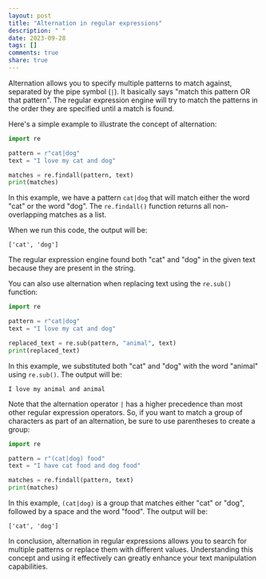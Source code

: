 ```yaml
---
layout: post
title: "Alternation in regular expressions"
description: " "
date: 2023-09-28
tags: []
comments: true
share: true
---
```


Alternation allows you to specify multiple patterns to match against, separated by the pipe symbol (`|`). It basically says "match this pattern OR that pattern". The regular expression engine will try to match the patterns in the order they are specified until a match is found.

Here's a simple example to illustrate the concept of alternation:

```python
import re

pattern = r"cat|dog"
text = "I love my cat and dog"

matches = re.findall(pattern, text)
print(matches)
```

In this example, we have a pattern `cat|dog` that will match either the word "cat" or the word "dog". The `re.findall()` function returns all non-overlapping matches as a list.

When we run this code, the output will be:

```
['cat', 'dog']
```

The regular expression engine found both "cat" and "dog" in the given text because they are present in the string.

You can also use alternation when replacing text using the `re.sub()` function:

```python
import re

pattern = r"cat|dog"
text = "I love my cat and dog"

replaced_text = re.sub(pattern, "animal", text)
print(replaced_text)
```

In this example, we substituted both "cat" and "dog" with the word "animal" using `re.sub()`. The output will be:

```
I love my animal and animal
```

Note that the alternation operator `|` has a higher precedence than most other regular expression operators. So, if you want to match a group of characters as part of an alternation, be sure to use parentheses to create a group:

```python
import re

pattern = r"(cat|dog) food"
text = "I have cat food and dog food"

matches = re.findall(pattern, text)
print(matches)
```

In this example, `(cat|dog)` is a group that matches either "cat" or "dog", followed by a space and the word "food". The output will be:

```
['cat', 'dog']
```

In conclusion, alternation in regular expressions allows you to search for multiple patterns or replace them with different values. Understanding this concept and using it effectively can greatly enhance your text manipulation capabilities.